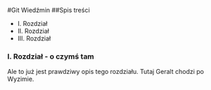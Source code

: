 #Git Wiedźmin
##Spis treści

- I. Rozdział
- II. Rozdział
- III. Rozdział

### I. Rozdział - o czymś tam
Ale to już jest prawdziwy opis tego rozdziału.
Tutaj Geralt chodzi po Wyzimie.
